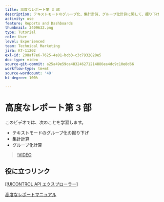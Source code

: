 ```yaml
---
title: 高度なレポート第 3 部
description: テキストモードのグループ化、集計計算、グループ化計算に関して、掘り下げて理解します。
activity: use
feature: Reports and Dashboards
thumbnail: 3409632.png
type: Tutorial
role: User
level: Experienced
team: Technical Marketing
jira: KT-11202
exl-id: 208af7e6-7625-4e81-bcb3-c3c7932828e5
doc-type: video
source-git-commit: a25a49e59ca483246271214886ea4dc9c10e8d66
workflow-type: tm+mt
source-wordcount: '49'
ht-degree: 100%

---
```


# 高度なレポート第 3 部

このビデオでは、次のことを学習します。

* テキストモードのグループ化の掘り下げ
* 集計計算
* グループ化計算

>[!VIDEO](https://video.tv.adobe.com/v/3409635/?quality=12&learn=on)

## 役に立つリンク

[[!UICONTROL API エクスプローラー]](https://developer.adobe.com/workfront/api-explorer/)

[高度なレポートマニュアル](/help/assets/advanced-reporting-manual.pdf)
